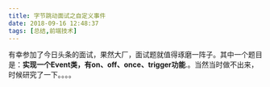 ```yaml
---
title: 字节跳动面试之自定义事件
date: 2018-09-16 12:48:37
tags: [总结,前端技术]
---
```


有幸参加了今日头条的面试，果然大厂，面试题就值得琢磨一阵子。其中一个题目是：**实现一个Event类，有on、off、once、trigger功能**.。当然当时做不出来，时候研究了一下。。。。

<!-- more -->

